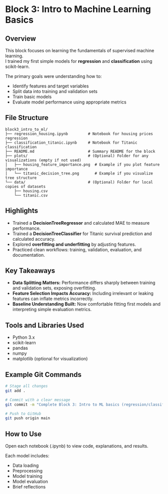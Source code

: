 # Block 3: Intro to Machine Learning Basics

## Overview
This block focuses on learning the fundamentals of supervised machine learning.  
I trained my first simple models for **regression** and **classification** using scikit-learn.

The primary goals were understanding how to:
- Identify features and target variables
- Split data into training and validation sets
- Train basic models
- Evaluate model performance using appropriate metrics

## File Structure
```
block3_intro_to_ml/
├── regression_housing.ipynb         # Notebook for housing prices regression
├── classification_titanic.ipynb     # Notebook for Titanic classification
├── README.md                        # Summary README for the block
├── plots/                           # (Optional) Folder for any visualizations (empty if not used)
│   ├── housing_feature_importance.png  # Example if you plot feature importance
│   └── titanic_decision_tree.png       # Example if you visualize tree structure
└── data/                            # (Optional) Folder for local copies of datasets
    ├── housing.csv
    └── titanic.csv
```

## Highlights
- Trained a **DecisionTreeRegressor** and calculated MAE to measure performance.
- Trained a **DecisionTreeClassifier** for Titanic survival prediction and calculated accuracy.
- Explored **overfitting and underfitting** by adjusting features.
- Practiced clean workflows: training, validation, evaluation, and documentation.

## Key Takeaways
- **Data Splitting Matters:** Performance differs sharply between training and validation sets, exposing overfitting.
- **Feature Selection Impacts Accuracy:** Including irrelevant or leaking features can inflate metrics incorrectly.
- **Baseline Understanding Built:** Now comfortable fitting first models and interpreting simple evaluation metrics.

## Tools and Libraries Used
- Python 3.x
- scikit-learn
- pandas
- numpy
- matplotlib (optional for visualization)

## Example Git Commands

```bash
# Stage all changes
git add .

# Commit with a clear message
git commit -m "Complete Block 3: Intro to ML basics (regression/classification)"

# Push to GitHub
git push origin main
```

## How to Use

Open each notebook (.ipynb) to view code, explanations, and results.

Each model includes:

- Data loading
- Preprocessing
- Model training
- Model evaluation
- Brief reflections
